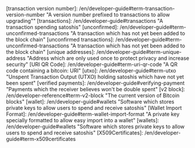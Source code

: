 [51 percent attack]: /en/developer-guide#term-51-attack "The ability of someone controlling a majority of hashing power to revise transactions history and prevent new transactions from confirming"
[accidental fork]: /en/developer-guide#term-accidental-fork "When two or more blocks have the same block height, forking the block chain.  Happens occasionally by accident"
[addresses]: /en/developer-guide#term-address "A 20-byte hash formatted as a P2PH or P2SH Bitcoin Address"
[address]: /en/developer-guide#term-address "A 20-byte hash formatted as a P2PH or P2SH Bitcoin Address"
[base58Check]: /en/developer-reference#term-base58check "The method used in Bitcoin for converting 160-bit hashes into Bitcoin addresses"
[bitcoin URI]: /en/developer-guide#term-bitcoin-uri "A URI which allows receivers to encode payment details so spenders don't have to manually enter addresses and other details"
[bitcoins]: /en/developer-guide#term-bitcoins "A primary accounting unit used in Bitcoin; 100 million satoshis"
[block]: /en/developer-guide#term-block "A block of transactions protected by proof of work"
[blocks]: /en/developer-guide#term-block "Blocks of transactions protected by proof of work"
[block chain]: /en/developer-guide#block-chain "A chain of blocks with each block linking to the block that preceded; the most-difficult-to-recreate chain is The Block Chain"
[block header]: /en/developer-reference#block-header "An 80-byte header belonging to a single block which is hashed repeatedly to create proof of work"
[block header magic]: /en/developer-reference#term-block-header-magic "A magic number used to separate block data from transaction data on the P2P network"
[block height]: /en/developer-guide#term-block-height "The number of chained blocks preceding this block"
[block reward]: /en/developer-reference#term-block-reward "New satoshis given to a miner for creating one of the first 6,929,999 blocks"
[block time]: /en/developer-reference#term-block-time "The time field in the block header"
[block version]: /en/developer-reference#term-block-version "The version field in the block header"
[broadcast]: /en/developer-guide#transaction-broadcasting "Sending transactions or blocks to all other peers on the Bitcoin network (compare to privately transmitting to a single peer or partner"
[broadcasts]: /en/developer-guide#transaction-broadcasting "Sending transactions or blocks to all other peers on the Bitcoin network (compare to privately transmitting to a single peer or partner"
[broadcasting]: /en/developer-guide#transaction-broadcasting "Sending transactions or blocks to all other peers on the Bitcoin network (compare to privately transmitting to a single peer or partner)"
[certificate chain]: /en/developer-guide#FIXME-term-certificate-chain "A chain of certificates connecting a individual's leaf certificate to the certificate authority's root certificate"
[chain code]: /en/developer-guide#term-chain-code "In HD wallets, 256 bits of entropy added to the master public and private keys to help them generate secure child keys; the chain code is usually derived from a seed along with the master private key"
[change address]: /en/developer-guide#term-change-output "An output used by a spender to send back to himself some of the satoshis from the inputs"
[change output]: /en/developer-guide#term-change-output "An output used by a spender to send back to himself some of the satoshis from the inputs"
[child extended key]: /en/developer-guide#term-child-extended-key "A child key extended with a chain code so that it can become a parent key and derive its own child keys"
[child key]: /en/developer-guide#term-child-key "In HD wallets, a key derived from a parent key"
[child public key]: /en/developer-guide#term-child-public-key "In HD wallets, a public key derived from a parent public key or a corresponding child private key"
[coinbase field]: /en/developer-reference#term-coinbase-field "A special input-like field for coinbase transactions"
[coinbase transaction]: /en/developer-reference#term-coinbase-tx "A special transaction which miners must create when they generate a block"
[confirm]: /en/developer-guide#term-confirmation "A transaction included in a block currently on the block chain"
[confirmed]: /en/developer-guide#term-confirmation "A transaction included in a block currently on the block chain"
[confirmed transactions]: /en/developer-guide#term-confirmation "Transactions included in a block currently on the block chain"
[confirmation]: /en/developer-guide#term-confirmation "The number of blocks which would need to be modified to remove or modify a transaction"
[confirmations]: /en/developer-guide#term-confirmation "The number of blocks which would need to be modified to remove or modify a transaction"
[denomination]: /en/developer-guide#term-denomination "bitcoins (BTC), bitcents (cBTC), millibits (mBTC), microbits (uBTC), or satoshis"
[difficulty]: /en/developer-guide#term-difficulty "A number corresponding to the target threshold which indicates how difficult it will be to find the next block"
[double spend]: /en/developer-guide#term-double-spend "Attempting to spend the same satoshis which were spent in a previous transaction"
[extended key]: /en/developer-guide#term-extended-key "A public or private key extended with the chain code to allow them to derive child keys"
[extended private key]: /en/developer-guide#term-extended-private-key "A private key extended with the chain code so that it can derive child private keys"
[extended public key]: /en/developer-guide#term-extended-public-key "A public key extended with the chain code so that it can derive child public keys"
[escrow contract]: /en/developer-guide#term-escrow-contract "A contract in which the spender and receiver store satoshis in a multisig output until both parties agree to release the satoshis"
[fiat]: /en/developer-guide#term-fiat "National currencies such as the dollar or euro"
[genesis block]: /en/developer-guide#term-genesis-block "The first block created; also called block 0"
[hardened extended private key]: /en/developer-guide#term-hardened-extended-private-key "A private key whose corresponding public key cannot derive child keys"
[HD protocol]: /en/developer-guide#term-hd-protocol "The Hierarchical Deterministic (HD) key creation and transfer protocol"
[header nonce]: /en/developer-reference#term-header-nonce "Four bytes of arbitrary data in a block header used to let miners create headers with different hashes for proof of work"
[high-priority transactions]: /en/developer-guide#term-high-priority-transactions "Transactions which don't pay a transaction fee; only transactions spending long-idle outputs are eligible"
[input]: /en/developer-guide#term-input "The input to a transaction linking to the output of a previous transaction which permits spending of satoshis"
[inputs]: /en/developer-guide#term-input "The input to a transaction linking to the output of a previous transaction which permits spending of satoshis"
[intermediate certificate]: /en/developer-guide#term-intermediate-certificate "A intermediate certificate authority certificate which helps connect a leaf (receiver) certificate to a root certificate authority"
[key index]: /en/developer-guide#term-key-index "An index number used in the HD wallet formula to generate child keys from a parent key" 
[key pair]: /en/developer-guide#term-key-pair "A private key and its derived public key"
[label]: /en/developer-guide#term-label "The label parameter of a bitcoin: URI which provides the spender with the receiver's name (unauthenticated)" 
[leaf certificate]: /en/developer-guide#term-leaf-certificate "The end-node in a certificate chain; in the payment protocol, it is the certificate belonging to the receiver of satoshis"
[locktime]: /en/developer-guide#term-locktime "Part of a transaction which indicates the earliest time or earliest block when that transaction can be added to the block chain"
[long-term fork]: /en/developer-guide#term-long-term-fork "When a series of blocks have corresponding block heights, indicating a possibly serious problem"
[mainnet]: /en/developer-guide#term-mainnet "The Bitcoin main network used to transfer satoshis (compare to testnet, the test network)"
[master chain code]: /en/developer-guide#term-master-chain-code "The chain code derived from the root seed"
[master private key]: /en/developer-guide#term-master-private-key "A private key derived from the root seed"
[merge]: /en/developer-guide#term-merge "Spending, in the same transaction, multiple outputs which can be traced back to different previous spenders, leaking information about how many satoshis you control"
[merge avoidance]: /en/developer-guide#term-merge-avoidance "A strategy for selecting which outputs to spend that avoids merging outputs with different histories that could leak private information"
[message]: /en/developer-guide#term-message "A parameter of bitcoin: URIs which allows the receiver to optionally specify a message to the spender"
[Merkle root]: /en/developer-guide#term-merkle-root "The root node of a Merkle tree descended from all the hashed pairs in the tree"
[Merkle tree]: /en/developer-guide#term-merkle-tree "A tree constructed by hashing paired data, then pairing and hashing the results until a single hash remains, the Merkle root"
[micropayment channel]: /en/developer-guide#term-micropayment-channel
[millibits]: /en/developer-guide#term-millibits "0.001 bitcoins (100,000 satoshis)"
[mine]: /en/developer-guide#term-miner "Creating Bitcoin blocks which solve proof-of-work puzzles in exchange for block rewards and transaction fees"
[miner]: /en/developer-guide#term-miner "Creators of Bitcoin blocks who solve proof-of-work puzzles in exchange for block rewards and transaction fees"
[miners]: /en/developer-guide#term-miner "Creators of Bitcoin blocks who solve proof-of-work puzzles in exchange for block rewards and transaction fees"
[minimum fee]: /en/developer-guide#term-minimum-fee "The minimum fee a transaction must pay in must circumstances to be mined or broadcast by peers across the network"
[multisig]: /en/developer-guide#term-multisig "An output script using OP_CHECKMULTISIG to check for multiple signatures"
[network]: /en/developer-guide#term-network "The Bitcoin P2P network which broadcasts transactions and blocks"
[Null data]: /en/developer-guide#term-null-data "A standard transaction type which allows adding 40 bytes of arbitrary data to the block chain up to once per transaction"
[op_checkmultisig]: /en/developer-reference#term-op-checkmultisig "Op code which returns true if one or more provided signatures (m) sign the correct parts of a transaction and match one or more provided public keys (n)"
[op_checksig]: /en/developer-reference#term-op-checksig "Op code which returns true if a signature signs the correct parts of a transaction and matches a provided public key"
[op code]: /en/developer-reference#op-codes "Operation codes which run functions within a script"
[op_dup]: /en/developer-reference#term-op-dup "Operation which duplicates the entry below it on the stack"
[op_equal]: /en/developer-reference#term-op-equal "Operation which returns true if the two entries below it on the stack are equivalent"
[op_equalverify]: /en/developer-reference#term-op-equalverify "Operation which terminates the script in failure unless the two entries below it on the stack are equivalent"
[op_hash160]: /en/developer-reference#term-op-hash160 "Operation which converts the entry below it on the stack into a RIPEMD(SHA256()) hashed version of itself"
[op_return]: /en/developer-reference#term-op-return "Operation which terminates the script in failure"
[op_verify]: /en/developer-reference#term-op-verify "Operation which terminates the script if the entry below it on the stack is non-true (zero)"
[orphan]: /en/developer-guide#term-orphan "Blocks which were successfully mined but which aren't included on the current valid block chain"
[output]: /en/developer-guide#term-output "The output of a transaction which transfers value to a script"
[output index]: /en/developer-guide#term-output-index "The sequentially-numbered index of outputs in a single transaction starting from 0"
[outputs]: /en/developer-guide#term-output "The outputs of a transaction which transfer value to scripts"
[P2PH]: /en/developer-guide#term-p2ph "A script which Pays To Pubkey Hashes (P2PH), allowing spending of satoshis to anyone with a Bitcoin address"
[P2SH]: /en/developer-guide#term-p2sh "A script which Pays To Script Hashes (P2SH), allowing convenient spending of satoshis to an address referencing a script"
[P2SH multisig]: /en/developer-guide#term-p2sh-multisig "A multisig script embedded in the redeemScript of a pay-to-script-hash (P2SH) transaction"
[parent chain code]: /en/developer-guide#term-parent-chain-code "A chain code which has helped create child public or private keys"
[parent private key]: /en/developer-guide#term-parent-private-key "A private key which has created child private keys"
[parent public key]: /en/developer-guide#term-parent-public-key "A public key corresponding to a parent private key which has child private keys"
[payment protocol]: /en/developer-guide#term-payment-protocol "The protocol defined in BIP70 which lets spenders get signed payment details from receivers"
[PaymentACK]: /en/developer-guide#term-paymentack "The PaymentACK of the payment protocol which allows the receiver to indicate to the spender that the payment is being processed"
[PaymentDetails]: /en/developer-guide#term-paymentdetails "The PaymentDetails of the payment protocol which allows the receiver to specify the payment details to the spender"
[PaymentRequest]: /en/developer-guide#term-paymentrequest "The PaymentRequest of the payment protocol which contains and allows signing of the PaymentDetails"
[PaymentRequests]: /en/developer-guide#term-paymentrequest "The PaymentRequest of the payment protocol which contains and allows signing of the PaymentDetails"
[peer]: /en/developer-guide#term-peer "Peer on the P2P network who receives and broadcasts transactions and blocks"
[peers]: /en/developer-guide#term-peer "Peers on the P2P network who receive and broadcast transactions and blocks"
[PKI]: /en/developer-guide#term-pki "Public Key Infrastructure; usually meant to indicate the X.509 certificate system used for HTTP Secure (https)."
[point function]: /en/developer-guide#term-point-function "The ECDSA function used to create a public key from a private key"
[private key]: /en/developer-guide#term-private-key "The private portion of a keypair which can create signatures which other people can verify using the public key"
[private keys]: /en/developer-guide#term-private-key "The private portion of a keypair which can create signatures which other people can verify using the public key"
[pubkey hash]: /en/developer-guide#term-pubkey-hash "The hash of a public key which can be included in a P2PH output"
[public key]: /en/developer-guide#term-public-key "The public portion of a keypair which can be safely distributed to other people so they can verify a signature created with the corresponding private key"
[public keys]: /en/developer-guide#term-public-key "The public portion of a keypair which can be safely distributed to other people so they can verify a signature created with the corresponding private key"
[pp amount]: /en/developer-guide#term-pp-amount "Part of the Output part of the PaymentDetails part of a payment protocol where receivers can specify the amount of satoshis they want paid to a particular output script"
[pp expires]: /en/developer-guide#term-pp-expires "The expires field of a PaymentDetails where the receiver tells the spender when the PaymentDetails expires"
[pp memo]: /en/developer-guide#term-pp-memo "The memo fields of PaymentDetails, Payment, and PaymentACK which allow spenders and receivers to send each other memos"
[pp merchant data]: /en/developer-guide#term-pp-merchant-data "The merchant_data part of PaymentDetails and Payment which allows the receiver to send arbitrary data to the spender in PaymentDetails and receive it back in Payments"
[pp Payment]: /en/developer-guide#term-pp-payment "The Payment message of the PaymentProtocol which allows the spender to send payment details to the receiver"
[pp PKI data]: /en/developer-guide#term-pp-pki-data "The pki_data field of a PaymentRequest which provides details such as certificates necessary to validate the request"
[pp pki type]: /en/developer-guide#term-pp-pki-type "The PKI field of a PaymentRequest which tells spenders how to validate this request as being from a specific recipient"
[pp refund to]: /en/developer-guide#term-pp-refund-to "The refund_to field of a Payment where the spender tells the receiver what outputs to send refunds to"
[pp script]: /en/developer-guide#term-pp-script "The script field of a PaymentDetails where the receiver tells the spender what output scripts to pay"
[pp transactions]: /en/developer-guide#term-pp-transactions "The transactions field of a Payment where the spender provides copies of signed transactions to the receiver"
[pp payment url]: /en/developer-guide#term-pp-payment-url "The payment_url of the PaymentDetails which allows the receiver to specify where the sender should post payment"
[proof of work]: /en/developer-guide#term-proof-of-work "Proof that computationally-difficult work was performed which helps secure blocks against modification, protecting transaction history"
[Pubkey]: /en/developer-guide#term-pubkey "A standard output script which specifies the full public key to match a signature; used in coinbase transactions"
[r]: /en/developer-guide#term-r-parameter "The payment request parameter in a bitcoin: URI" 
[raw format]: /en/developer-reference#term-raw-format "Complete transactions in their binary format; often represented using hexidecimal"
[receipt]: /en/developer-guide#term-receipt "A cryptographically-verifiable receipt created using parts of a payment request and a confirmed transaction"
[recurrent rebilling]: /en/developer-guide#rebilling-recurring-payments "Billing a spender on a regular schedule"
[redeemScript]: /en/developer-guide#term-redeemscript "A script created by the recipient, hashed, and given to the spender for use in a P2SH output"
[refund]: /en/developer-guide#issuing-refunds "A transaction which refunds some or all satoshis received in a previous transaction"
[root certificate]: /en/developer-guide#term-root-certificate "A certificate belonging to a certificate authority (CA)"
[root seed]: /en/developer-guide#term-root-seed "A potentially-short value used as a seed to generate a master private key and master chain code for an HD wallet"
[satoshi]: /en/developer-guide#term-satoshi "The smallest unit of Bitcoin value; 0.00000001 bitcoins.  Also used generically for any value of bitcoins"
[satoshis]: /en/developer-guide#term-satoshi "The smallest unit of Bitcoin value; 0.00000001 bitcoins.  Also used generically for any value of bitcoins"
[sequence number]: /en/developer-guide#term-sequence-number "A number intended to allow time locked transactions to be updated before being finalized; not currently used except to disable locktime in a transaction"
[script]: /en/developer-guide#term-script "The part of an output which sets the conditions for spending of the satoshis in that output"
[scripts]: /en/developer-guide#term-script "The part of an output which sets the conditions for spending of the satoshis in that output"
[scriptSig]: /en/developer-guide#term-scriptsig "Data generated by a spender which is almost always used as variables to satisfy an output script"
[script hash]: /en/developer-guide#term-script-hash "The hash of a redeemScript used to create a P2SH output"
[sha_shacp]: /en/developer-guide#term-sighash-all-sighash-anyonecanpay "Signature hash type which allows other people to contribute satoshis without changing the number of satoshis sent nor where they go"
[shacp]: /en/developer-guide#term-sighash-anyonecanpay "A signature hash type which modifies the behavior of other signature hash types"
[shn_shacp]: /en/developer-guide#term-sighash-none-sighash-anyonecanpay "Signature hash type which allows unfettered modification of a transaction"
[shs_shacp]: /en/developer-guide#term-sighash-single-sighash-anyonecanpay "Signature hash type which allows modification of the entire transaction except the signed input and the output with the same index number"
[sighash_all]: /en/developer-guide#term-sighash-all "Default signature hash type which signs the entire transaction except any scriptSigs, preventing modification of the signed parts"
[sighash_none]: /en/developer-guide#term-sighash-none "Signature hash type which only signs the inputs, allowing anyone to change the outputs however they'd like"
[sighash_single]: /en/developer-guide#term-sighash-single "Signature hash type which only signs its input and the output with the same index value, allowing modification of other inputs and outputs"
[signature]: /en/developer-guide#term-signature "The result of combining a private key and some data in an ECDSA signature operation which allows anyone with the corresponding public key to verify the signature"
[signature hash]: /en/developer-guide#term-signature-hash "A byte appended onto signatures generated in Bitcoin which allows the signer to specify what data was signed, allowing modification of the unsigned data"
[spv]: /en/developer-guide#simplified-payment-verification-spv "A method for verifying particular transactions were included in blocks without downloading the entire contents of the block chain"
[ssl signature]: /en/developer-guide#term-ssl-signature "Signatures created and recognized by major SSL implementations such as OpenSSL"
[stack]: /en/developer-guide#term-stack "An evaluation stack used in Bitcoin's script language"
[standard script]: /en/developer-guide#standard-transactions "An output script which matches the isStandard() patterns specified in Bitcoin Core---or a transaction containing only standard outputs. Only standard transactions are mined or broadcast by peers running the default Bitcoin Core software"
[target]: /en/developer-guide#term-target "The threshold below which a block header hash must be in order for the block to be added to the block chain"
[testnet]: /en/developer-guide#term-testnet "A Bitcoin-like network where the satoshis have no real-world value to allow risk-free testing"
[transaction fee]: /en/developer-guide#term-transaction-fee "The amount remaining when all outputs are subtracted from all inputs in a transaction; the fee is paid to the miner who includes that transaction in a block"
[transaction fees]: /en/developer-guide#term-transaction-fee "The amount remaining when all outputs are subtracted from all inputs in a transaction; the fee is paid to the miner who includes that transaction in a block"
[transaction malleability]: /en/developer-guide#transaction-malleability "The ability of an attacker to change the transaction identifier (txid) of unconfirmed transactions, making dependent transactions invalid"
[txid]: /en/developer-guide#term-txid "A hash of a completed transaction which allows other transactions to spend its outputs"
[transaction]: /en/developer-guide#transactions "A transaction spending satoshis"
[transaction object format]: /en/developer-reference#term-transaction-object-format
[transaction version number]: /en/developer-guide#term-transaction-version-number "A version number prefixed to transactions to allow upgrading""
[transactions]: /en/developer-guide#transactions "A transaction spending satoshis"
[unconfirmed]: /en/developer-guide#term-unconfirmed-transactions "A transaction which has not yet been added to the block chain"
[unconfirmed transactions]: /en/developer-guide#term-unconfirmed-transactions "A transaction which has not yet been added to the block chain"
[unique addresses]: /en/developer-guide#term-unique-address "Address which are only used once to protect privacy and increase security"
[URI QR Code]: /en/developer-guide#term-uri-qr-code "A QR code containing a bitcoin: URI"
[utxo]: /en/developer-guide#term-utxo "Unspent Transaction Output (UTXO) holding satoshis which have not yet been spent"
[verified payments]: /en/developer-guide#verifying-payment "Payments which the receiver believes won't be double spent"
[v2 block]: /en/developer-reference#term-v2-block "The current version of Bitcoin blocks"
[wallet]: /en/developer-guide#wallets "Software which stores private keys to allow users to spend and receive satoshis"
[Wallet Import Format]: /en/developer-guide#term-wallet-import-format "A private key specially formatted to allow easy import into a wallet"
[wallets]: /en/developer-guide#wallets "Software which stores private keys to allow users to spend and receive satoshis"
[X509Certificates]: /en/developer-guide#term-x509certificates

[BFGMiner]: https://github.com/luke-jr/bfgminer
[BIP21]: https://github.com/bitcoin/bips/blob/master/bip-0021.mediawiki
[BIP32]: https://github.com/bitcoin/bips/blob/master/bip-0032.mediawiki
[BIP39]: https://github.com/bitcoin/bips/blob/master/bip-0039.mediawiki
[BIP70]: https://github.com/bitcoin/bips/blob/master/bip-0070.mediawiki
[bitcoin-documentation mailing list]: https://groups.google.com/forum/#!forum/bitcoin-documentation
[bitcoinpdf]: https://bitcoin.org/bitcoin.pdf
[block170]: http://blockexplorer.com/block/00000000d1145790a8694403d4063f323d499e655c83426834d4ce2f8dd4a2ee
[casascius address utility]: https://github.com/casascius/Bitcoin-Address-Utility
[core base58.h]: https://github.com/bitcoin/bitcoin/blob/master/src/base58.h
[core executable]: /en/download
[core git]: https://github.com/bitcoin/bitcoin
[core paymentrequest.proto]: https://github.com/bitcoin/bitcoin/blob/master/src/qt/paymentrequest.proto
[core script.h]: https://github.com/bitcoin/bitcoin/blob/master/src/script.h
[DER]: https://en.wikipedia.org/wiki/Abstract_Syntax_Notation_One
[devguide wallets]: /en/developer-guide#wallets
[devref wallets]: /en/developer-reference#wallets
[docs issue]: https://github.com/saivann/bitcoin.org/issues
[ECDSA]: https://en.wikipedia.org/wiki/Elliptic_Curve_DSA
[Eloipool]: https://gitorious.org/bitcoin/eloipool
[forum tech support]: https://bitcointalk.org/index.php?board=4.0
[HMAC-SHA512]: https://en.wikipedia.org/wiki/HMAC
[HTTP longpoll]: https://en.wikipedia.org/wiki/Push_technology#Long_polling
[irc channels]: https://en.bitcoin.it/wiki/IRC_channels
[MIME]: https://en.wikipedia.org/wiki/Internet_media_type
[Merge Avoidance subsection]: /en/developer-guide#merge-avoidance
[mozrootstore]: https://www.mozilla.org/en-US/about/governance/policies/security-group/certs/
[Piotr Piasecki's testnet faucet]: https://tpfaucet.appspot.com/
[prime symbol]: https://en.wikipedia.org/wiki/Prime_%28symbol%29
[protobuf]: https://developers.google.com/protocol-buffers/
[raw transaction format]: /en/developer-reference#raw-transaction-format
[regression test mode]: https://bitcoinj.github.io/testing
[rpc decoderawtransaction]: /en/developer-reference#decoderawtransaction
[rpc getblock]: /en/developer-reference#getblock
[rpc getblockhash]: /en/developer-reference#TK#FIXME
[rpc getrawtransaction]: /en/developer-reference#getrawtransaction
[rpc keypoolrefill]: /en/developer-reference#TK#FIXME
[rpc listunspent]: /en/developer-reference#TK#FIXME
[RPC]: /en/developer-reference#remote-procedure-calls-rpcs
[RPCs]: /en/developer-reference#remote-procedure-calls-rpcs
[secp256k1]: http://www.secg.org/index.php?action=secg,docs_secg
[bitcoin URI subsection]: /en/developer-guide#bitcoin-uri
[SHA256]: https://en.wikipedia.org/wiki/SHA-2
[Stratum mining protocol]: http://mining.bitcoin.cz/stratum-mining
[URI encoded]: https://tools.ietf.org/html/rfc3986
[Verification subsection]: /en/developer-guide#verifying-payment
[wiki script]: https://en.bitcoin.it/wiki/Script
[x509]: https://en.wikipedia.org/wiki/X.509

